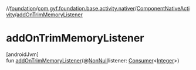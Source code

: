 //[foundation](../../../index.md)/[com.gyf.foundation.base.activity.nativer](../index.md)/[ComponentNativeActivity](index.md)/[addOnTrimMemoryListener](add-on-trim-memory-listener.md)

# addOnTrimMemoryListener

[androidJvm]\
fun [addOnTrimMemoryListener](add-on-trim-memory-listener.md)(@[NonNull](https://developer.android.com/reference/kotlin/androidx/annotation/NonNull.html)listener: [Consumer](https://developer.android.com/reference/kotlin/androidx/core/util/Consumer.html)&lt;[Integer](https://developer.android.com/reference/kotlin/java/lang/Integer.html)&gt;)